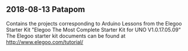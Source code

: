 ## 2018-08-13 Patapom

Contains the projects corresponding to Arduino Lessons from the Elegoo Starter Kit "Elegoo The Most Complete Starter Kit for UNO V1.0.17.05.09"
The Elegoo starter kit documents can be found at http://www.elegoo.com/tutorial/


